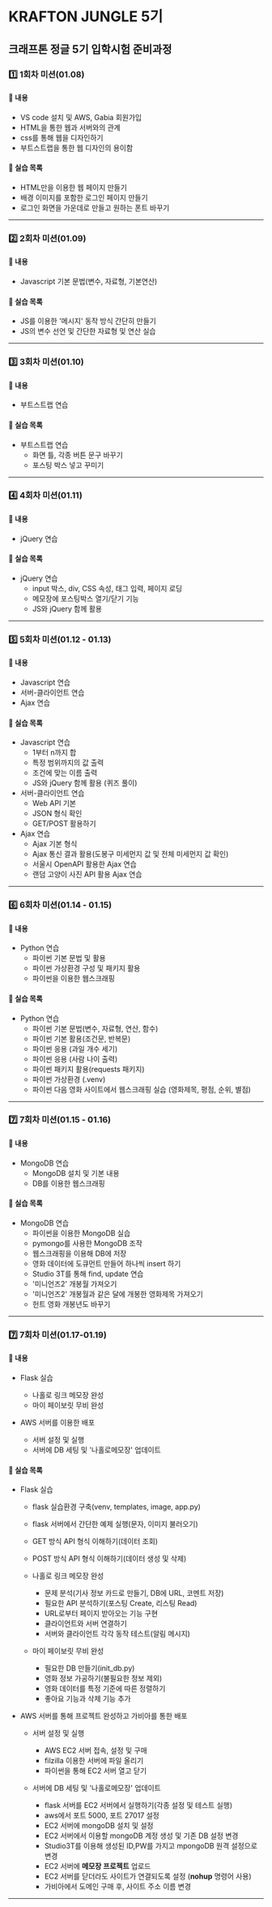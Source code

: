 # KRAFTON JUNGLE 5기

## 크래프톤 정글 5기 입학시험 준비과정

### 1️⃣ 1회차 미션(01.08)

#### 📌 내용

- VS code 설치 및 AWS, Gabia 회원가입
- HTML을 통한 웹과 서버와의 관계
- css를 통해 웹을 디자인하기
- 부트스트랩을 통한 웹 디자인의 용이함

#### 🎯 실습 목록

- HTML만을 이용한 웹 페이지 만들기
- 배경 이미지를 포함한 로그인 페이지 만들기
- 로그인 화면을 가운데로 만들고 원하는 폰트 바꾸기

---

### 2️⃣ 2회차 미션(01.09)

#### 📌 내용

- Javascript 기본 문법(변수, 자료형, 기본연산)

#### 🎯 실습 목록

- JS를 이용한 '메시지' 동작 방식 간단히 만들기
- JS의 변수 선언 및 간단한 자료형 및 연산 실습

---

### 3️⃣ 3회차 미션(01.10)

#### 📌 내용

- 부트스트랩 연습

#### 🎯 실습 목록

- 부트스트랩 연습
  - 화면 틀, 각종 버튼 문구 바꾸기
  - 포스팅 박스 넣고 꾸미기

---

### 4️⃣ 4회차 미션(01.11)

#### 📌 내용

- jQuery 연습

#### 🎯 실습 목록

- jQuery 연습
  - input 박스, div, CSS 속성, 태그 입력, 페이지 로딩
  - 메모장에 포스팅박스 열기/닫기 기능
  - JS와 jQuery 함께 활용

---

### 5️⃣ 5회차 미션(01.12 - 01.13)

#### 📌 내용

- Javascript 연습
- 서버-클라이언트 연습
- Ajax 연습

#### 🎯 실습 목록

- Javascript 연습
  - 1부터 n까지 합
  - 특정 범위까지의 값 출력
  - 조건에 맞는 이름 출력
  - JS와 jQuery 함께 활용 (퀴즈 풀이)
- 서버-클라이언트 연습
  - Web API 기본
  - JSON 형식 확인
  - GET/POST 활용하기
- Ajax 연습
  - Ajax 기본 형식
  - Ajax 통신 결과 활용(도봉구 미세먼지 값 및 전체 미세먼지 값 확인)
  - 서울시 OpenAPI 활용한 Ajax 연습
  - 랜덤 고양이 사진 API 활용 Ajax 연습

---

### 6️⃣ 6회차 미션(01.14 - 01.15)

#### 📌 내용

- Python 연습
  - 파이썬 기본 문법 및 활용
  - 파이썬 가상환경 구성 및 패키지 활용
  - 파이썬을 이용한 웹스크래핑

#### 🎯 실습 목록

- Python 연습
  - 파이썬 기본 문법(변수, 자료형, 연산, 함수)
  - 파이썬 기본 활용(조건문, 반복문)
  - 파이썬 응용 (과일 개수 세기)
  - 파이썬 응용 (사람 나이 출력)
  - 파이썬 패키지 활용(requests 패키지)
  - 파이썬 가상환경 (.venv)
  - 파이썬 다음 영화 사이트에서 웹스크래핑 실습 (영화제목, 평점, 순위, 별점)

---

### 7️⃣ 7회차 미션(01.15 - 01.16)

#### 📌 내용

- MongoDB 연습
  - MongoDB 설치 및 기본 내용
  - DB를 이용한 웹스크래핑

#### 🎯 실습 목록

- MongoDB 연습
  - 파이썬을 이용한 MongoDB 실습
  - pymongo를 사용한 MongoDB 조작
  - 웹스크래핑을 이용해 DB에 저장
  - 영화 데이터에 도큐먼트 만들어 하나씩 insert 하기
  - Studio 3T를 통해 find, update 연습
  - '미니언즈2' 개봉월 가져오기
  - '미니언즈2' 개봉월과 같은 달에 개봉한 영화제목 가져오기
  - 헌트 영화 개봉년도 바꾸기

---

### 7️⃣ 7회차 미션(01.17-01.19)

#### 📌 내용

- Flask 실습

  - 나홀로 링크 메모장 완성
  - 마이 페이보릿 무비 완성

- AWS 서버를 이용한 배포
  - 서버 설정 및 실행
  - 서버에 DB 세팅 및 '나홀로메모장' 업데이트

#### 🎯 실습 목록

- Flask 실습

  - flask 실습환경 구축(venv, templates, image, app.py)
  - flask 서버에서 간단한 예제 실행(문자, 이미지 불러오기)
  - GET 방식 API 형식 이해하기(데이터 조회)
  - POST 방식 API 형식 이해하기(데이터 생성 및 삭제)

  - 나홀로 링크 메모장 완성

    - 문제 분석(기사 정보 카드로 만들기, DB에 URL, 코멘트 저장)
    - 필요한 API 분석하기(포스팅 Create, 리스팅 Read)
    - URL로부터 페이지 받아오는 기능 구현
    - 클라이언트와 서버 연결하기
    - 서버와 클라이언트 각각 동작 테스트(알림 메시지)

  - 마이 페이보릿 무비 완성
    - 필요한 DB 만들기(init_db.py)
    - 영화 정보 가공하기(불필요한 정보 제외)
    - 영화 데이터를 특정 기준에 따른 정렬하기
    - 좋아요 기능과 삭제 기능 추가

- AWS 서버를 통해 프로젝트 완성하고 가비아를 통한 배포

  - 서버 설정 및 실행

    - AWS EC2 서버 접속, 설정 및 구매
    - filzilla 이용한 서버에 파일 올리기
    - 파이썬을 통해 EC2 서버 열고 닫기

  - 서버에 DB 세팅 및 '나홀로메모장' 업데이트
    - flask 서버를 EC2 서버에서 실행하기(각종 설정 및 테스트 실행)
    - aws에서 포트 5000, 포트 27017 설정
    - EC2 서버에 mongoDB 설치 및 설정
    - EC2 서버에서 이용할 mongoDB 계정 생성 및 기존 DB 설정 변경
    - Studio3T를 이용해 생성된 ID,PW를 가지고 mpongoDB 원격 설정으로 변경
    - EC2 서버에 **메모장 프로젝트** 업로드
    - EC2 서버를 닫더라도 사이트가 연결되도록 설정 (**nohup** 명령어 사용)
    - 가비아에서 도메인 구매 후, 사이트 주소 이름 변경

---
